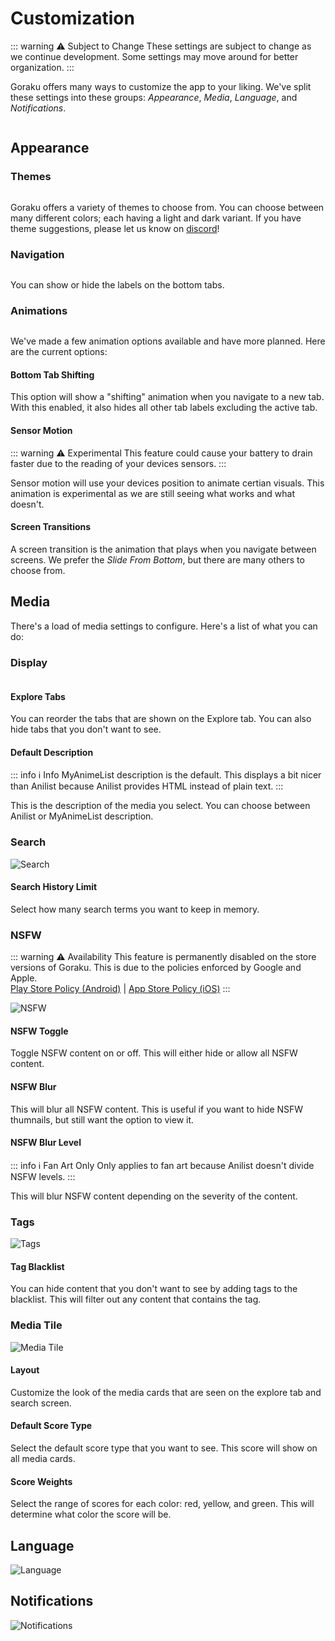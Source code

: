 <script setup>
import { withBase, useData } from 'vitepress'

const { isDark } = useData();
console.log(isDark.value)

const images = {
    settings: isDark.value ? './settings-dark.png' : './settings-light.png',
}

</script>

# Customization
::: warning ⚠️ Subject to Change
These settings are subject to change as we continue development. Some settings may move around for better organization.
:::

Goraku offers many ways to customize the app to your liking. We've split these settings into these groups: *Appearance*, *Media*, *Language*, and *Notifications*. 

<!-- ![Settings](./settings.png) -->

<img :src="isDark ? './settings-dark.png' : './settings-light.png'" />


## Appearance

### Themes

<img :src="isDark ? './themes-dark.jpg' : './themes-light.jpg'" />

Goraku offers a variety of themes to choose from. You can choose between many different colors; each having a light and dark variant. If you have theme suggestions, please let us know on [discord](../../socials/)!

### Navigation

<img :src="isDark ? './navigation-dark.jpg' : './navigation-light.jpg'" />

You can show or hide the labels on the bottom tabs.


### Animations

<img :src="isDark ? './animations-dark.jpg' : './animations-light.jpg'" />

We've made a few animation options available and have more planned. Here are the current options:

#### Bottom Tab Shifting
This option will show a "shifting" animation when you navigate to a new tab. With this enabled, it also hides all other tab labels excluding the active tab.

#### Sensor Motion
::: warning ⚠️ Experimental
This feature could cause your battery to drain faster due to the reading of your devices sensors.
:::

Sensor motion will use your devices position to animate certian visuals. This animation is experimental as we are still seeing what works and what doesn't. 

#### Screen Transitions
A screen transition is the animation that plays when you navigate between screens. We prefer the *Slide From Bottom*, but there are many others to choose from.

## Media

There's a load of media settings to configure. Here's a list of what you can do:

### Display

<img :src="isDark ? './media-display-dark.jpg' : './media-display-light.jpg'" />

#### Explore Tabs
You can reorder the tabs that are shown on the Explore tab. You can also hide tabs that you don't want to see.

#### Default Description
::: info ℹ️ Info
MyAnimeList description is the default. This displays a bit nicer than Anilist because Anilist provides HTML instead of plain text.
::: 

This is the description of the media you select. You can choose between Anilist or MyAnimeList description.

### Search
![Search](./media-search.jpg)

#### Search History Limit
Select how many search terms you want to keep in memory.

### NSFW
::: warning ⚠️ Availability
This feature is permanently disabled on the store versions of Goraku. This is due to the policies enforced by Google and Apple.   
[Play Store Policy (Android)](https://support.google.com/googleplay/android-developer/answer/9878810) | [App Store Policy (iOS)](https://developer.apple.com/app-store/review/guidelines/#safety)
:::

![NSFW](./media-nsfw.jpg)

#### NSFW Toggle
Toggle NSFW content on or off. This will either hide or allow all NSFW content.

#### NSFW Blur
This will blur all NSFW content. This is useful if you want to hide NSFW thumnails, but still want the option to view it.

#### NSFW Blur Level
::: info ℹ️ Fan Art Only
Only applies to fan art because Anilist doesn't divide NSFW levels.
::: 

This will blur NSFW content depending on the severity of the content.

### Tags
![Tags](./media-tags.jpg)

#### Tag Blacklist
You can hide content that you don't want to see by adding tags to the blacklist. This will filter out any content that contains the tag.

### Media Tile

![Media Tile](./media-tile.jpg)

#### Layout
Customize the look of the media cards that are seen on the explore tab and search screen.

#### Default Score Type
Select the default score type that you want to see. This score will show on all media cards.

#### Score Weights
Select the range of scores for each color: red, yellow, and green. This will determine what color the score will be.

## Language
![Language](./language.png)

## Notifications
![Notifications](./notifications.jpg)
